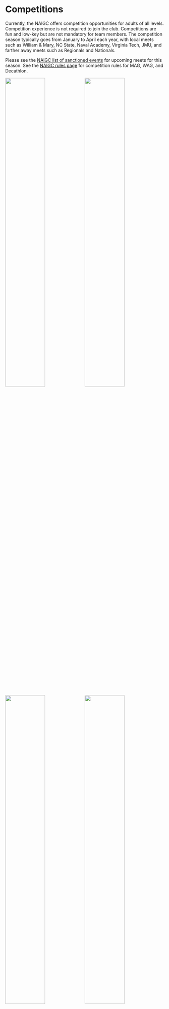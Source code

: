 <!---layout: page
title: "Competitions"
permalink: /competitions--->

# Competitions

Currently, the NAIGC offers competition opportunities for adults of all levels. Competition experience is not required to join the club. Competitions are fun and low-key but are not mandatory for team members. The competition season typically goes from January to April each year, with local meets such as William & Mary, NC State, Naval Academy, Virginia Tech, JMU, and farther away meets such as Regionals and Nationals.

Please see the [NAIGC list of sanctioned events](https://naigc.org/upcoming-events/) for upcoming meets for this season. See the [NAIGC rules page](https://naigc.org/rules/) for competition rules for MAG, WAG, and Decathlon.

<img src="https://user-images.githubusercontent.com/108369432/225926597-744e8fe1-fe19-4c89-b8af-1b8b4540019e.JPG" width="50%" height="50%" /><img src="https://user-images.githubusercontent.com/108369432/180622367-dc202018-a138-4b1a-b68a-e9fe7141d93e.JPG" width="50%" height="50%" />
<img src="https://user-images.githubusercontent.com/108369432/180622373-a5a16b42-fbf8-4602-93b7-58c01f9e90ef.jpg" width="50%" height="50%" /><img src="https://user-images.githubusercontent.com/108369432/180622379-02aee2b5-6017-4da3-9773-d32b460ae6a3.jpg" width="50%" height="50%" /><img src="https://user-images.githubusercontent.com/108369432/180622387-b239e7de-4b4e-4da0-9689-8af9b171ccda.JPG" width="50%" height="50%" /><img src="https://github.com/user-attachments/assets/53e4337d-fc95-44d1-9085-285768f872a9" width="50%" height="50%" />

## Competition Leotards
Our competition leotard is available for optional purchase. You are allowed to wear any form-fitting sportswear during NAIGC competitions, as leotards are not required for competition. However, many competitors do wear leotards and want to look "bedazzled" during competition. Our competition leotard is below. We have a wholesale team account through GK Elite, please contact us about placing an order for your competition leotard. It takes roughly 4-6 weeks to before it's ready to ship as it is custom. The price is a little under $200 per leotard.
<img src="https://user-images.githubusercontent.com/108369432/225927499-76217078-3814-460e-8f02-84580c6ab07e.PNG" width="50%" height="50%" />



